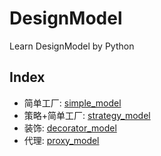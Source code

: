 # DesignModel
Learn DesignModel by Python
## Index
* 简单工厂: [simple_model](https://github.com/zzqFun/DesignModel/tree/master/simple_factory_model)
* 策略+简单工厂: [strategy_model](https://github.com/zzqFun/DesignModel/tree/master/strategy_model)
* 装饰: [decorator_model](https://github.com/zzqFun/DesignModel/tree/master/decorator_model)
* 代理: [proxy_model](https://github.com/zzqFun/DesignModel/tree/master/proxy_model)
